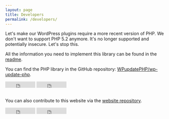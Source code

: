 ```yaml
---
layout: page
title: Developers
permalink: /developers/
---
```


Let's make our WordPress plugins require a more recent version of PHP. We don't want to support PHP 5.2 anymore. It's no longer supported and potentially insecure. Let's stop this.

All the information you need to implement this library can be found in the [readme](https://github.com/WPupdatePHP/wp-update-php#readme).

You can find the PHP library in the GitHub repository: [WPupdatePHP/wp-update-php](https://github.com/WPupdatePHP/wp-update-php).

<div style="padding-bottom: 15px;">
<iframe src="http://ghbtns.com/github-btn.html?user=WPupdatePHP&repo=wp-update-php&type=fork&count=true"
  allowtransparency="true" frameborder="0" scrolling="0" width="95" height="20"></iframe>

<iframe src="http://ghbtns.com/github-btn.html?user=WPupdatePHP&repo=wp-update-php&type=watch&count=true"
  allowtransparency="true" frameborder="0" scrolling="0" width="95" height="20"></iframe>
</div>

You can also contribute to this website via the [website repository](https://github.com/WPupdatePHP/WPupdatePHP.github.io).

<div style="padding-bottom: 15px;">
<iframe src="http://ghbtns.com/github-btn.html?user=WPupdatePHP&repo=WPupdatePHP.github.io&type=fork&count=true"
  allowtransparency="true" frameborder="0" scrolling="0" width="95" height="20"></iframe>

<iframe src="http://ghbtns.com/github-btn.html?user=WPupdatePHP&repo=WPupdatePHP.github.io&type=watch&count=true"
  allowtransparency="true" frameborder="0" scrolling="0" width="95" height="20"></iframe>
</div>